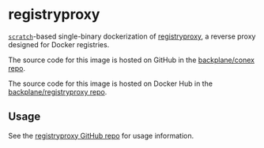 # registryproxy

[`scratch`](https://hub.docker.com/_/scratch/)-based single-binary dockerization of [registryproxy](https://github.com/backplane/registryproxy), a reverse proxy designed for Docker registries.

The source code for this image is hosted on GitHub in the [backplane/conex repo](https://github.com/backplane/conex/tree/main/registryproxy).

The source code for this image is hosted on Docker Hub in the [backplane/registryproxy repo](https://hub.docker.com/r/backplane/registryproxy).

## Usage

See the [registryproxy GitHub repo](https://github.com/backplane/registryproxy) for usage information.
